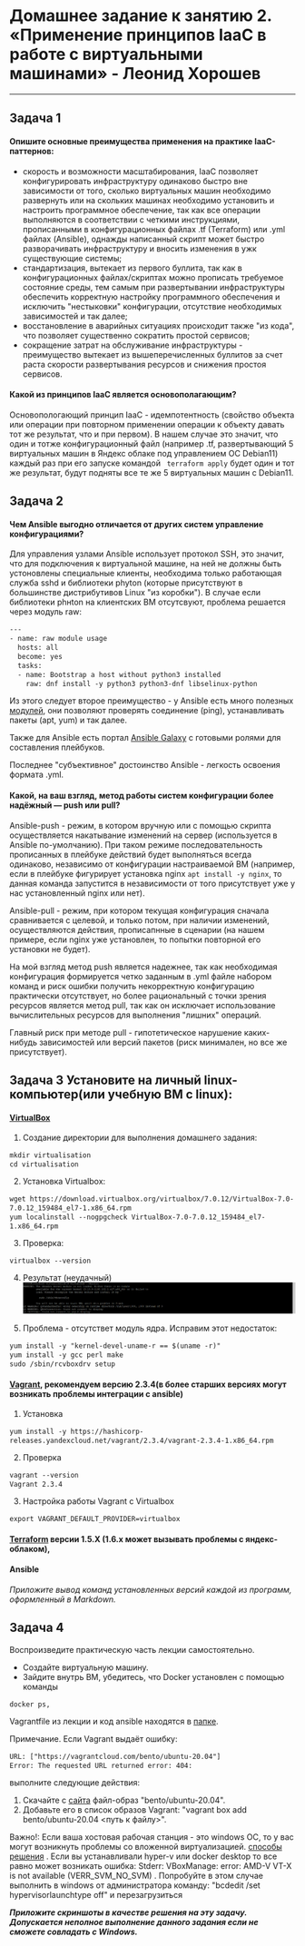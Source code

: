 
# Домашнее задание к занятию 2. «Применение принципов IaaC в работе с виртуальными машинами» - Леонид Хорошев

---

## Задача 1

#### Опишите основные преимущества применения на практике IaaC-паттернов:
- скорость и возможности масштабирования, IaaC позволяет конфигурировать инфраструктуру одинаково быстро вне зависимости от того, сколько виртуальных машин необходимо развернуть или на скольких машинах необходимо установить и настроить программное обеспечение, так как все операции выполняются в соответствии с четкими инструкциями, прописанными в конфигурационных файлах .tf (Terraform) или .yml файлах (Ansible), однажды написанный скрипт может быстро разворачивать инфраструктуру и вносить изменения в ужк существующие системы;
- стандартизация, вытекает из первого буллита, так как в конфигурационных файлах/скриптах можно прописать требуемое состояние среды, тем самым при развертывании инфраструктуры обеспечить корректную настройку программного обеспечения и исключить "нестыковки" конфигурации, отсутствие необходимых зависимостей и так далее;
- восстановление в аварийных ситуациях происходит также "из кода", что позволяет существенно сократить простой сервисов;
- сокращение затрат на обслуживание инфраструктуры - преимущество вытекает из вышеперечисленных буллитов за счет раста скорости развертывания ресурсов и снижения простоя сервисов.

#### Какой из принципов IaaC является основополагающим?

Основопологающий принцип IaaC - идемпотентность (свойство объекта или операции при повторном применении операции к объекту давать тот же результат, что и при первом). В нашем случае это значит, что один и тотже конфигурационный файл (например .tf, развертывающий 5 виртуальных машин в Яндекс облаке под управлением OC Debian11) каждый раз при его запуске командoй ` terraform apply` будет один и тот же результат, будут подняты все те же 5 виртуальных машин с Debian11. 

## Задача 2

#### Чем Ansible выгодно отличается от других систем управление конфигурациями?

Для управления узлами Ansible использует протокол SSH, это значит, что для подключения к виртуальной машине, на ней не должны быть устоновлены специальные клиенты, необходима только работающая служба sshd и библиотеки phyton (которые присутствуют в большинстве дистрибутивов Linux "из коробки"). В случае если библиотеки phнton на клиентских ВМ отсутсвуют, проблема решается через  модуль raw:
```
---
- name: raw module usage
  hosts: all
  become: yes
  tasks:
  - name: Bootstrap a host without python3 installed
    raw: dnf install -y python3 python3-dnf libselinux-python
```

Из этого следует второе преимущество - у Ansible есть много полезных [модулей](https://habr.com/ru/companies/slurm/articles/707130/), они позволяют проверять соединение (ping), устанавливать пакеты (apt, yum) и так далее.

Также для Ansible есть портал [Ansible Galaxy](https://galaxy.ansible.com/ui/) с готовыми ролями для составления плейбуков. 

Последнее "субъективное" достоинство Ansible - легкость освоения формата .yml.

#### Какой, на ваш взгляд, метод работы систем конфигурации более надёжный — push или pull?

Ansible-push - режим, в котором вручную или с помощью скрипта осуществляется накатывание изменений на сервер (используется в Ansible по-умолчанию). При таком режиме последовательность прописанных в плейбуке действий будет выполняться всегда одинаково, независимо от конфигурации настраиваемой ВМ (например, если в плейбуке фигурирует установка nginx `apt install -y nginx`, то данная команда запустится в независимости от того присутствует уже у нас установленный nginx или нет).

Ansible-pull - режим, при котором текущая конфигурация сначала сравнивается с целевой, и только потом, при наличии изменений, осуществляются действия, прописапнные в сценарии (на нашем примере, если nginx уже установлен, то попытки повторной его установки не будет).

На мой взгляд метод push является надежнее, так как необходимая конфигурация формируется четко заданным в .yml файле набором команд и риск ошибки получить некорректную конфигурацию практически отсутствует, но более рациональный с точки зрения ресурсов является метод pull, так как он исключает использование вычислительных ресурсов для выполнения "лишних" операций.

Главный риск при методе pull - гипотетическое нарушение каких-нибудь зависимостей или версий пакетов (риск минимален, но все же присутствует).

## Задача 3 Установите на личный linux-компьютер(или учебную ВМ с linux):

#### [VirtualBox](https://www.virtualbox.org/)

1. Создание директории для выполнения домашнего задания:

```
mkdir virtualisation
cd virtualisation
```

2. Установка Virtualbox:

```
wget https://download.virtualbox.org/virtualbox/7.0.12/VirtualBox-7.0-7.0.12_159484_el7-1.x86_64.rpm
yum localinstall --nogpgcheck VirtualBox-7.0-7.0.12_159484_el7-1.x86_64.rpm
```

3. Проверка:

```
virtualbox --version
```

4. Результат (неудачный)
![alt text](https://github.com/LeonidKhoroshev/virtd-homeworks/blob/main/05-virt-02-iaac/virt/virt1.png)

5. Проблема - отсутствет модуль ядра. Исправим этот недостаток:

```
yum install -y "kernel-devel-uname-r == $(uname -r)"
yum install -y gcc perl make
sudo /sbin/rcvboxdrv setup
```




#### [Vagrant](https://github.com/netology-code/devops-materials), рекомендуем версию 2.3.4(в более старших версиях могут возникать проблемы интеграции с ansible)

1. Установка
```
yum install -y https://hashicorp-releases.yandexcloud.net/vagrant/2.3.4/vagrant-2.3.4-1.x86_64.rpm
```

2. Проверка

```
vagrant --version
Vagrant 2.3.4
```

3. Настройка работы Vagrant с Virtualbox

```
export VAGRANT_DEFAULT_PROVIDER=virtualbox
```

#### [Terraform](https://github.com/netology-code/devops-materials/blob/master/README.md)  версии 1.5.Х (1.6.х может вызывать проблемы с яндекс-облаком),


#### Ansible

*Приложите вывод команд установленных версий каждой из программ, оформленный в Markdown.*

## Задача 4 

Воспроизведите практическую часть лекции самостоятельно.

- Создайте виртуальную машину.
- Зайдите внутрь ВМ, убедитесь, что Docker установлен с помощью команды
```
docker ps,
```
Vagrantfile из лекции и код ansible находятся в [папке](https://github.com/netology-code/virt-homeworks/tree/virt-11/05-virt-02-iaac/src).

Примечание. Если Vagrant выдаёт ошибку:
```
URL: ["https://vagrantcloud.com/bento/ubuntu-20.04"]     
Error: The requested URL returned error: 404:
```

выполните следующие действия:

1. Скачайте с [сайта](https://app.vagrantup.com/bento/boxes/ubuntu-20.04) файл-образ "bento/ubuntu-20.04".
2. Добавьте его в список образов Vagrant: "vagrant box add bento/ubuntu-20.04 <путь к файлу>".

Важно!: Если ваша хостовая рабочая станция - это windows ОС, то у вас могут возникнуть проблемы со вложенной виртуализацией.  [способы решения](https://www.comss.ru/page.php?id=7726)  . Если вы устанавливали hyper-v или docker desktop то  все равно может возникать ошибка: Stderr: VBoxManage: error: AMD-V VT-X is not available (VERR_SVM_NO_SVM) . Попробуйте в этом случае выполнить в windows от администратора команду: "bcdedit /set hypervisorlaunchtype off" и перезагрузиться

***Приложите скриншоты в качестве решения на эту задачу. Допускается неполное выполнение данного задания если не сможете совладать с Windows.*** 

